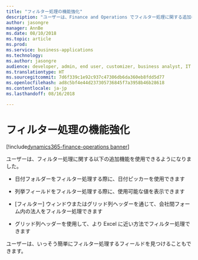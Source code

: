 ```yaml
---
title: "フィルター処理の機能強化"
description: "ユーザーは、Finance and Operations でフィルター処理に関する追加機能を使用できるようになりました。"
author: jasongre
manager: AnnBe
ms.date: 08/10/2018
ms.topic: article
ms.prod: 
ms.service: business-applications
ms.technology: 
ms.author: jasongre
audience: developer, admin, end user, customizer, business analyst, IT pro
ms.translationtype: HT
ms.sourcegitcommit: 7d6f339c1e92c937c47306db6da360eb8fdd5d77
ms.openlocfilehash: ad8c5bf4e44d237305736845f7a3958b46b28618
ms.contentlocale: ja-jp
ms.lasthandoff: 08/16/2018

---
```


# <a name="filtering-enhancements"></a>フィルター処理の機能強化

[!include[dynamics365-finance-operations banner](../includes/dynamics365-finance-operations.md)]

ユーザーは、フィルター処理に関する以下の追加機能を使用できるようになりました。 

- 日付フォルダーをフィルター処理する際に、日付ピッカーを使用できます

- 列挙フィールドをフィルター処理する際に、使用可能な値を表示できます

- [フィルター] ウィンドウまたはグリッド列ヘッダーを通じて、会社間フォーム内の法人をフィルター処理できます

- グリッド列ヘッダーを使用して、より Excel に近い方法でフィルター処理できます

ユーザーは、いっそう簡単にフィルター処理するフィールドを見つけることもできます。

